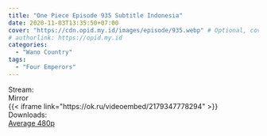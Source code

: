 ```yaml
---
title: "One Piece Episode 935 Subtitle Indonesia"
date: 2020-11-03T13:35:50+07:00
cover: "https://cdn.opid.my.id/images/episode/935.webp" # Optional, cover
# authorlink: https://opid.my.id
categories:
  - "Wano Country"
tags:
  - "Four Emperors"
---
```

<div class="ui menu violet borderless inverted">
  <div class="header item active">
        Stream:
    </div>
  <a class="active item" data-tab="mirror">
    <i class="odnoklassniki icon"></i> Mirror
  </a>
</div>
<div class="ui bottom attached tab segment active" style="border:0 !important;" data-tab="mirror">
{{< iframe link="https://ok.ru/videoembed/2179347778294" >}}
</div>
<div class="ui menu violet borderless inverted">
  <div class="header item active">
        Downloads:
    </div>
  <a class="item nounderline" href="https://ouo.io/UdNiE0l" target="_blank" rel="dofollow"><i class="google drive icon"></i>
    Average 480p</a>
</div>